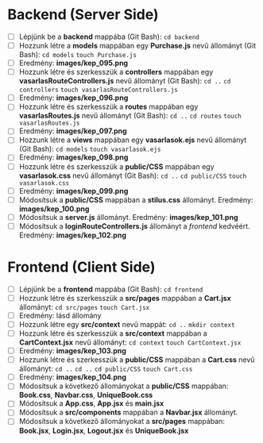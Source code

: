 # Backend (Server Side)

-   [ ] Lépjünk be a **backend** mappába (Git Bash): `cd backend`
-   [ ] Hozzunk létre a **models** mappában egy **Purchase.js** nevű állományt (Git Bash): `cd models` `touch Purchase.js`
-   [ ] Eredmény: **images/kep_095.png**
-   [ ] Hozzunk létre és szerkesszük a **controllers** mappában egy **vasarlasRouteControllers.js** nevű állományt (Git Bash): `cd ..` `cd controllers` `touch vasarlasRouteControllers.js`
-   [ ] Eredmény: **images/kep_096.png**
-   [ ] Hozzunk létre és szerkesszük a **routes** mappában egy **vasarlasRoutes.js** nevű állományt (Git Bash): `cd ..` `cd routes` `touch vasarlasRoutes.js`
-   [ ] Eredmény: **images/kep_097.png**
-   [ ] Hozzunk létre a **views** mappában egy **vasarlasok.ejs** nevű állományt (Git Bash): `cd models` `touch vasarlasok.ejs`
-   [ ] Eredmény: **images/kep_098.png**
-   [ ] Hozzunk létre és szerkesszük a **public/CSS** mappában egy **vasarlasok.css** nevű állományt (Git Bash): `cd ..` `cd public/CSS` `touch vasarlasok.css`
-   [ ] Eredmény: **images/kep_099.png**
-   [ ] Módosítsuk a **public/CSS** mappában a **stilus.css** állományt. Eredmény: **images/kep_100.png**
-   [ ] Módosítsuk a **server.js** állományt. Eredmény: **images/kep_101.png**
-   [ ] Módosítsuk a **loginRouteControllers.js** állományt a _frontend_ kedvéért. Eredmény: **images/kep_102.png**

# Frontend (Client Side)

-   [ ] Lépjünk be a **frontend** mappába (Git Bash): `cd frontend`
-   [ ] Hozzunk létre és szerkesszük a **src/pages** mappában a **Cart.jsx** állományt: `cd src/pages` `touch Cart.jsx`
-   [ ] Eredmény: lásd állomány
-   [ ] Hozzunk létre egy **src/context** nevű mappát: `cd ..` `mkdir context`
-   [ ] Hozzunk létre és szerkesszük a **src/context** mappában a **CartContext.jsx** nevű állományt: `cd context` `touch CartContext.jsx`
-   [ ] Eredmény: **images/kep_103.png**
-   [ ] Hozzunk létre és szerkesszük a **public/CSS** mappában a **Cart.css** nevű állományt: `cd ..` `cd ..` `cd public/CSS` `touch Cart.css`
-   [ ] Eredmény: **images/kep_104.png**
-   [ ] Módosítsuk a következő állományokat a **public/CSS** mappában: **Book.css**, **Navbar.css**, **UniqueBook.css**
-   [ ] Módosítsuk a **App.css**, **App.jsx** és **main.jsx**
-   [ ] Módosítsuk a **src/components** mappában a **Navbar.jsx** állományt.
-   [ ] Módosítsuk a következő állományokat a **src/pages** mappában: **Book.jsx**, **Login.jsx**, **Logout.jsx** és **UniqueBook.jsx**
